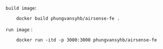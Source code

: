 `build image`: 
```
    docker build phungvansyhb/airsense-fe .
```

`run image` : 
```
    docker run -itd -p 3000:3000 phungvansyhb/airsense-fe
```
